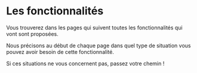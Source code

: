# Les fonctionnalités

Vous trouverez dans les pages qui suivent toutes les fonctionnalités qui vont sont proposées. 

Nous précisons au début de chaque page dans quel type de situation vous pouvez avoir besoin de cette fonctionnalité. 

Si ces situations ne vous concernent pas, passez votre chemin !

